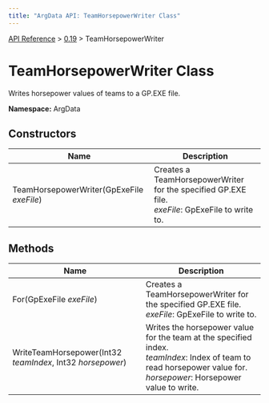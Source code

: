 ```yaml
---
title: "ArgData API: TeamHorsepowerWriter Class"
---
```


[API Reference](/argdata/api) &gt; [0.19](/argdata/api/0.19) &gt; TeamHorsepowerWriter

# TeamHorsepowerWriter Class

Writes horsepower values of teams to a GP.EXE file.

**Namespace:** ArgData

## Constructors

<table class="table table-bordered table-striped ">
<thead>
  <tr>
    <th>Name</th>
    <th>Description</th>
  </tr>
</thead>
<tbody>
  <tr>
    <td>TeamHorsepowerWriter(GpExeFile <em>exeFile</em>)</td>
    <td>Creates a TeamHorsepowerWriter for the specified GP.EXE file.<br /><em>exeFile</em>: GpExeFile to write to.<br /></td>
  </tr>
</tbody>
</table>


## Methods

<table class="table table-bordered table-striped ">
<thead>
  <tr>
    <th>Name</th>
    <th>Description</th>
  </tr>
</thead>
<tbody>
  <tr>
    <td>For(GpExeFile <em>exeFile</em>)</td>
    <td>Creates a TeamHorsepowerWriter for the specified GP.EXE file.<br /><em>exeFile</em>: GpExeFile to write to.<br /></td>
  </tr>
  <tr>
    <td>WriteTeamHorsepower(Int32 <em>teamIndex</em>, Int32 <em>horsepower</em>)</td>
    <td>Writes the horsepower value for the team at the specified index.<br /><em>teamIndex</em>: Index of team to read horsepower value for.<br /><em>horsepower</em>: Horsepower value to write.<br /></td>
  </tr>
</tbody>
</table>


